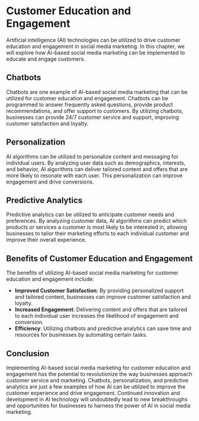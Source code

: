 Customer Education and Engagement
=============================================================================================

Artificial intelligence (AI) technologies can be utilized to drive customer education and engagement in social media marketing. In this chapter, we will explore how AI-based social media marketing can be implemented to educate and engage customers.

Chatbots
--------

Chatbots are one example of AI-based social media marketing that can be utilized for customer education and engagement. Chatbots can be programmed to answer frequently asked questions, provide product recommendations, and offer support to customers. By utilizing chatbots, businesses can provide 24/7 customer service and support, improving customer satisfaction and loyalty.

Personalization
---------------

AI algorithms can be utilized to personalize content and messaging for individual users. By analyzing user data such as demographics, interests, and behavior, AI algorithms can deliver tailored content and offers that are more likely to resonate with each user. This personalization can improve engagement and drive conversions.

Predictive Analytics
--------------------

Predictive analytics can be utilized to anticipate customer needs and preferences. By analyzing customer data, AI algorithms can predict which products or services a customer is most likely to be interested in, allowing businesses to tailor their marketing efforts to each individual customer and improve their overall experience.

Benefits of Customer Education and Engagement
---------------------------------------------

The benefits of utilizing AI-based social media marketing for customer education and engagement include:

* **Improved Customer Satisfaction**: By providing personalized support and tailored content, businesses can improve customer satisfaction and loyalty.
* **Increased Engagement**: Delivering content and offers that are tailored to each individual user increases the likelihood of engagement and conversion.
* **Efficiency**: Utilizing chatbots and predictive analytics can save time and resources for businesses by automating certain tasks.

Conclusion
----------

Implementing AI-based social media marketing for customer education and engagement has the potential to revolutionize the way businesses approach customer service and marketing. Chatbots, personalization, and predictive analytics are just a few examples of how AI can be utilized to improve the customer experience and drive engagement. Continued innovation and development in AI technology will undoubtedly lead to new breakthroughs and opportunities for businesses to harness the power of AI in social media marketing.

